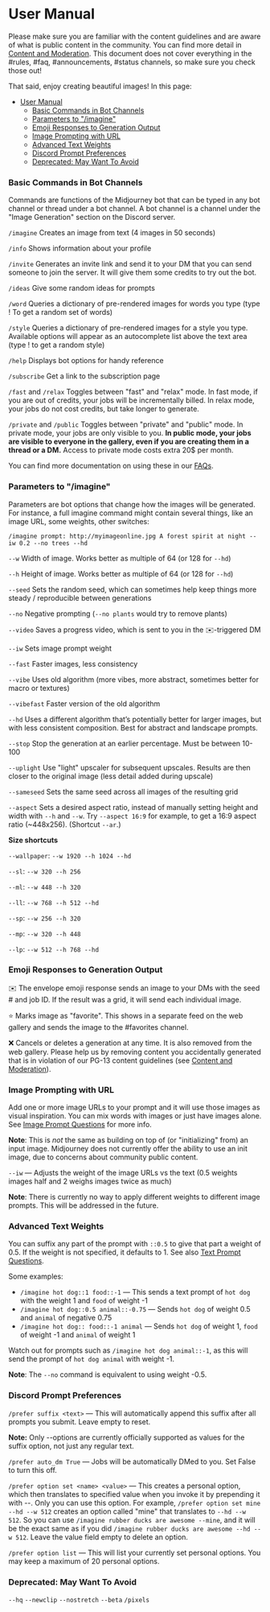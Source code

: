 # User Manual

Please make sure you are familiar with the content guidelines and are aware of what is public content in the community.  You can find more detail in [Content and Moderation](content-and-moderation-policy.md).  This document does not cover everything in the #rules, #faq, #announcements, #status channels, so make sure you check those out!

That said, enjoy creating beautiful images!  In this page:

- [User Manual](#user-manual)
    - [Basic Commands in Bot Channels](#basic-commands-in-bot-channels)
    - [Parameters to "/imagine"](#parameters-to-imagine)
    - [Emoji Responses to Generation Output](#emoji-responses-to-generation-output)
    - [Image Prompting with URL](#image-prompting-with-url)
    - [Advanced Text Weights](#advanced-text-weights)
    - [Discord Prompt Preferences](#discord-prompt-preferences)
    - [Deprecated: May Want To Avoid](#deprecated-may-want-to-avoid)

### Basic Commands in Bot Channels

Commands are functions of the Midjourney bot that can be typed in any bot channel or thread under a bot channel.  A bot channel is a channel under the "Image Generation" section on the Discord server.

`/imagine` Creates an image from text (4 images in 50 seconds)

`/info` Shows information about your profile

`/invite` Generates an invite link and send it to your DM that you can send someone to join the server. It will give them some credits to try out the bot.

`/ideas` Give some random ideas for prompts

`/word` Queries a dictionary of pre-rendered images for words you type (type ! To get a random set of words)

`/style` Queries a dictionary of pre-rendered images for a style you type. Available options will appear as an autocomplete list above the text area (type ! to get a random style)

`/help` Displays bot options for handy reference

`/subscribe` Get a link to the subscription page

`/fast` and `/relax` Toggles between "fast" and "relax" mode. In fast mode, if you are out of credits, your jobs will be incrementally billed. In relax mode, your jobs do not cost credits, but take longer to generate.

`/private` and `/public` Toggles between "private" and "public" mode. In private mode, your jobs are only visible to you. **In public mode, your jobs are visible to everyone in the gallery, even if you are creating them in a thread or a DM.** Access to private mode costs extra 20$ per month.

You can find more documentation on using these in our [FAQs](FAQs.md).


### Parameters to "/imagine"

Parameters are bot options that change how the images will be generated.  For instance, a full imagine
command might contain several things, like an image URL, some weights, other switches:

`/imagine prompt: http://myimageonline.jpg A forest spirit at night --iw 0.2 --no trees --hd`


`--w` Width of image. Works better as multiple of 64 (or 128 for `--hd`)

`--h` Height of image. Works better as multiple of 64 (or 128 for `--hd`)

`--seed` Sets the random seed, which can sometimes help keep things more steady / reproducible between generations

`--no` Negative prompting (`--no plants` would try to remove plants)

`--video` Saves a progress video, which is sent to you in the ✉️-triggered DM

`--iw` Sets image prompt weight

`--fast` Faster images, less consistency

`--vibe` Uses old algorithm (more vibes, more abstract, sometimes better for macro or textures)

`--vibefast` Faster version of the old algorithm 

`--hd` Uses a different algorithm that’s potentially better for larger images, but with less consistent composition. Best for abstract and landscape prompts.

`--stop` Stop the generation at an earlier percentage. Must be between 10-100

`--uplight` Use "light" upscaler for subsequent upscales. Results are then closer to the original image (less detail added during upscale)

`--sameseed` Sets the same seed across all images of the resulting grid

`--aspect` Sets a desired aspect ratio, instead of manually setting height and width with `--h` and `--w`. Try `--aspect 16:9` for example, to get a 16:9 aspect ratio (~448x256). (Shortcut `--ar`.)

**Size shortcuts**

`--wallpaper`: `--w 1920 --h 1024 --hd`

`--sl`: `--w 320 --h 256`

`--ml`: `--w 448 --h 320`

`--ll`: `--w 768 --h 512 --hd`

`--sp`: `--w 256 --h 320`

`--mp`: `--w 320 --h 448`

`--lp`: `--w 512 --h 768 --hd`


### Emoji Responses to Generation Output

✉️ The envelope emoji response sends an image to your DMs with the seed # and job ID. If the result was a grid, it will send each individual image.

⭐️ Marks image as "favorite". This shows in a separate feed on the web gallery and sends the image to the #favorites channel.

❌ Cancels or deletes a generation at any time. It is also removed from the web gallery.  Please help us by removing content you accidentally generated that is in violation of our PG-13 content guidelines (see [Content and Moderation](content-and-moderation_policy.md)).


### Image Prompting with URL

Add one or more image URLs to your prompt and it will use those images as visual inspiration. You can mix words with images or just have images alone.  See [Image Prompt Questions](FAQs.md#image-prompt-questions) for more info.

**Note**: This is *not* the same as building on top of (or "initializing" from) an input image. Midjourney does not currently offer the ability to use an init image, due to concerns about community public content.

`--iw` — Adjusts the weight of the image URLs vs the text (0.5 weights images half and 2 weighs images twice as much)

**Note**: There is currently no way to apply different weights to different image prompts. This will be addressed in the future.

### Advanced Text Weights

You can suffix any part of the prompt with `::0.5` to give that part a weight of 0.5. If the weight is not specified, it defaults to 1.  See also [Text Prompt Questions](FAQs.md#text-prompt-questions).

Some examples:
- `/imagine hot dog::1 food::-1` — This sends a text prompt of `hot dog` with the weight 1 and `food` of weight -1
- `/imagine hot dog::0.5 animal::-0.75` — Sends `hot dog` of weight 0.5 and `animal` of negative 0.75
- `/imagine hot dog:: food::-1 animal` — Sends `hot dog` of weight 1, `food` of weight -1 and `animal` of weight 1

Watch out for prompts such as `/imagine hot dog animal::-1`, as this will send the prompt of `hot dog animal` with weight -1.

**Note**: The `--no` command is equivalent to using weight -0.5.


### Discord Prompt Preferences

`/prefer suffix <text>` — This will automatically append this suffix after all prompts you submit. Leave empty to reset.

**Note:** Only --options are currently officially supported as values for the suffix option, not just any regular text.

`/prefer auto_dm True` — Jobs will be automatically DMed to you. Set False to turn this off.

`/prefer option set <name> <value>` — This creates a personal option, which then translates to specified value when you invoke it by prepending it with --. Only you can use this option. For example, `/prefer option set mine --hd --w 512` creates an option called "mine" that translates to `--hd --w 512`. So you can use `/imagine rubber ducks are awesome --mine`, and it will be the exact same as if you did `/imagine rubber ducks are awesome --hd --w 512`. Leave the value field empty to delete an option.

`/prefer option list` — This will list your currently set personal options. You may keep a maximum of 20 personal options.

### Deprecated: May Want To Avoid

`--hq` `--newclip` `--nostretch` `--beta` `/pixels`